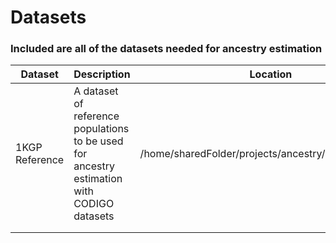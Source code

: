 # Datasets

### Included are all of the datasets needed for ancestry estimation

| Dataset        	| Description                                                                                	| Location                                            	|
|----------------	|--------------------------------------------------------------------------------------------	|-----------------------------------------------------	|
| 1KGP Reference 	| A dataset of reference populations to be used for ancestry estimation with CODIGO datasets 	| /home/sharedFolder/projects/ancestry/CodigoAncestry 	|
|                	|                                                                                            	|                                                     	|
|                	|                                                                                            	|                                                     	|